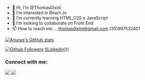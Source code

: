 - 👋 Hi, I’m @ThomasDixini
- 👀 I’m interested in  React Js
- 🌱 I’m currently learning  HTML,CSS e JavaScript
 - 💞️ I’m looking to collaborate on  Front End
- 📫 How to reach me ...
thomasdixini@gmail.com
(35)997532401

[![Anurag's GitHub stats](https://github-readme-stats.vercel.app/api?username=ThomasDixini)](https://github.com/anuraghazra/github-readme-stats)

[![Github Followers](https://img.shields.io/github/followers/ThomasDixini?style=social)](https://github.com/ThomasDixini)
[![Linkedin]](https://img.shields.io/badge/-Linkedin-0D0D0D?)()

<h3 align="left">Connect with me:</h3>
<div>  
  <a href="https://www.linkedin.com/in/thomas-dixini-011641220/" target="_blank"><img src="https://img.shields.io/badge/-LinkedIn-%230077B5?style=for-the-badge&logo=linkedin&logoColor=white" target="_blank"></a> 
 <a href = "mailto:thomasdixini@gmail.com"><img src="https://img.shields.io/badge/Gmail-D14836?style=for-the-badge&logo=gmail&logoColor=white" target="_blank"></a>
 </div>

<!---
ThomasDixini/ThomasDixini is a ✨ special ✨ repository because its `README.md` (this file) appears on your GitHub profile.
You can click the Preview link to take a look at your changes.
--->
